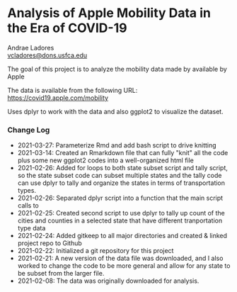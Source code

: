 # Analysis of Apple Mobility Data in the Era of COVID-19

Andrae Ladores  
vcladores@dons.usfca.edu  

The goal of this project is to analyze the mobility data made by available by Apple

The data is available from the following URL:
https://covid19.apple.com/mobility

Uses dplyr to work with the data and also ggplot2 to visualize the dataset. 

### Change Log
* 2021-03-27: Parameterize Rmd and add bash script to drive knitting 
* 2021-03-14: Created an Rmarkdown file that can fully "knit" all the code plus some new ggplot2 codes into a well-organized html file
* 2021-02-26: Added for loops to both state subset script and tally script, so the state subset code can subset multiple states and the tally code can use dplyr to tally and organize the states in terms of transportation types. 
* 2021-02-26: Separated dplyr script into a function that the main script calls to
* 2021-02-25: Created second script to use dplyr to tally up count of the cities and counties in a selected state that have different tranportation type data
* 2021-02-24: Added gitkeep to all major directories and created & linked project repo to Github
* 2021-02-22: Initialized a git repository for this project
* 2021-02-21: A new version of the data file was downloaded, and I also worked to change the code to be more general and allow for any state to be subset from the larger file.
* 2021-02-08: The data was originally downloaded for analysis.
